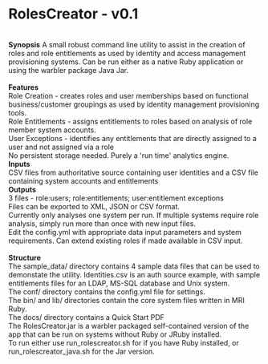 RolesCreator - v0.1
====================
<br/>
<b>Synopsis</b>
A small robust command line utility to assist in the creation of roles and role entitlements as used by identity and access management provisioning systems.  Can be run
either as a native Ruby application or using the warbler package Java Jar.
<br/>
<br/>
<b>Features</b>
<br/>
Role Creation - creates roles and user memberships based on functional business/customer groupings as used by identity management provisioning tools.
<br/>
Role Entitlements - assigns entitlements to roles based on analysis of role member system accounts.
<br/>
User Exceptions - identifies any entitlements that are directly assigned to a user and not assigned via a role
<br/>
No persistent storage needed.  Purely a 'run time' analytics engine.
<br/>
<b>Inputs</b>
<br/>
CSV files from authoritative source containing user identities and a CSV file containing system accounts and entitlements
<br/>
<b>Outputs</b>
<br/>
3 files - role:users; role:entitlements; user:entitlement exceptions
<br/>
Files can be exported to XML, JSON or CSV format.
<br/>
Currently only analyses one system per run.  If multiple systems require role analysis, simply run more than once with new input files.
<br/>
Edit the config.yml with appropriate data input parameters and system requirements.  Can extend existing roles if made available in CSV input.
<br/>
<br/>
<b>Structure</b>
<br/>
The sample_data/ directory contains 4 sample data files that can be used to demonstate the utility.  Identities.csv is an auth source example, with 
sample entitlements files for an LDAP, MS-SQL database and Unix system.
<br/>
The conf/ directory contains the config.yml file for settings.
<br/>
The bin/ and lib/ directories contain the core system files written in MRI Ruby.
<br/>
The docs/ directory contains a Quick Start PDF
<br/>
The RolesCreator.jar is a warbler packaged self-contained version of the app that can be run on systems without Ruby or JRuby installed.
<br/>
To run either use run_rolescreator.sh for if you have Ruby installed, or run_rolescreator_java.sh for the Jar version. 